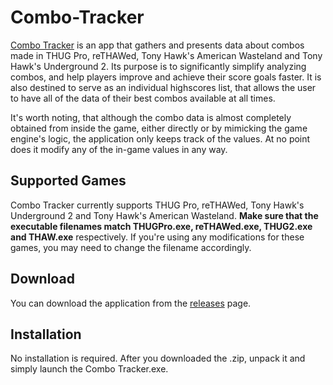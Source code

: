# Combo-Tracker
[Combo Tracker](https://www.youtube.com/watch?v=RUP89ZRJVuk) is an app that gathers and presents data about combos made in THUG Pro, reTHAWed, Tony Hawk's American Wasteland and Tony Hawk's Underground 2. Its purpose is to significantly simplify analyzing combos, and help players improve and achieve their score goals faster. It is also destined to serve as an individual highscores list, that allows the user to have all of the data of their best combos available at all times.

It's worth noting, that although the combo data is almost completely obtained from inside the game, either directly or by mimicking the game engine's logic, the application only keeps track of the values. At no point does it modify any of the in-game values in any way.

## Supported Games
Combo Tracker currently supports THUG Pro, reTHAWed, Tony Hawk's Underground 2 and Tony Hawk's American Wasteland. **Make sure that the executable filenames match THUGPro.exe, reTHAWed.exe, THUG2.exe and THAW.exe** respectively. If you're using any modifications for these games, you may need to change the filename accordingly.

## Download
You can download the application from the [releases](https://github.com/prevzzy/THUGPRO-Combo-Tracker/releases) page.

## Installation
No installation is required. After you downloaded the .zip, unpack it and simply launch the Combo Tracker.exe.
